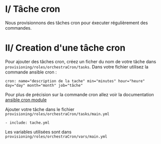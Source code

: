 # I/ Tâche cron

 Nous provisionnons des tâches cron pour éxecuter régulièrement des commandes.

# II/ Creation d'une tâche cron

 Pour ajouter des tâches cron, créez un ficher du nom de votre tâche dans `provisioning/roles/orchestraCron/tasks`.
 Dans votre fichier utilisez la commande ansible cron :
 
    cron: name="description de la tache" min="minutes" hour="heure" day="day" month="month" job="tâche"

 Pour plus de précision sur la commande cron allez voir la documentation [ansible cron module](http://docs.ansible.com/cron_module.html)

 Ajouter votre tâche dans le fichier `provisioning/roles/orchestraCron/tasks/main.yml`

    - include: tache.yml

 Les variables utilisées sont dans `provisioning/roles/orchestraCron/vars/main.yml`
